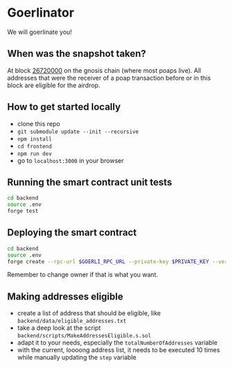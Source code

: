 # Goerlinator

We will goerlinate you!

## When was the snapshot taken?

At block [26720000](https://gnosisscan.io/block/26720000) on the gnosis chain (where most poaps live).
All addresses that were the receiver of a poap transaction before or in this block are eligible for the airdrop.

## How to get started locally

- clone this repo
- `git submodule update --init --recursive`
- `npm install`
- `cd frontend`
- `npm run dev`
- go to `localhost:3000` in your browser

## Running the smart contract unit tests

```bash
cd backend
source .env
forge test
```

## Deploying the smart contract

```bash
cd backend
source .env
forge create --rpc-url $GOERLI_RPC_URL --private-key $PRIVATE_KEY --verify --etherscan-api-key=$ETHERSCAN_API_KEY contracts/Goerlinator.sol:Goerlinator --constructor-args 1ether
```

Remember to change owner if that is what you want.

## Making addresses eligible

- create a list of address that should be eligible, like `backend/data/eligible_addresses.txt`
- take a deep look at the script `backend/scripts/MakeAddressesEligible.s.sol`
- adapt it to your needs, especially the `totalNumberOfAddresses` variable
- with the current, loooong address list, it needs to be executed 10 times while manually updating the `step` variable
